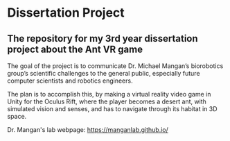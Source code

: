 # Dissertation Project
## The repository for my 3rd year dissertation project about the Ant VR game

The goal of the project is to communicate Dr. Michael Mangan’s biorobotics group’s scientific challenges to the
general public, especially future computer scientists and robotics engineers.

The plan is to accomplish this, by making a virtual reality video game in Unity for the Oculus Rift, where the player becomes a
desert ant, with simulated vision and senses, and has to navigate through its habitat in 3D space.

Dr. Mangan's lab webpage: https://manganlab.github.io/
